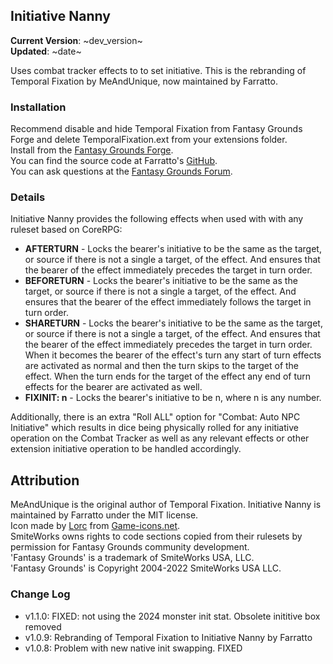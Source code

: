 ## Initiative Nanny
**Current Version**: ~dev_version~ \
**Updated**: ~date~

Uses combat tracker effects to to set initiative.  This is the rebranding of Temporal Fixation by MeAndUnique, now maintained by Farratto.

### Installation

Recommend disable and hide Temporal Fixation from Fantasy Grounds Forge and delete TemporalFixation.ext from your extensions folder. \
Install from the [Fantasy Grounds Forge](https://forge.fantasygrounds.com/shop/items/2089/view). \
You can find the source code at Farratto's [GitHub](https://github.com/Farratto/InitiativeNanny). \
You can ask questions at the [Fantasy Grounds Forum](https://www.fantasygrounds.com/forums/showthread.php?84346-CoreRPG-Initiative-Nanny).

### Details

Initiative Nanny provides the following effects when used with with any ruleset based on CoreRPG:
* **AFTERTURN** - Locks the bearer's initiative to be the same as the target, or source if there is not a single a target, of the effect. And ensures that the bearer of the effect immediately precedes the target in turn order.
* **BEFORETURN** - Locks the bearer's initiative to be the same as the target, or source if there is not a single a target, of the effect. And ensures that the bearer of the effect immediately follows the target in turn order.
* **SHARETURN** - Locks the bearer's initiative to be the same as the target, or source if there is not a single a target, of the effect. And ensures that the bearer of the effect immediately precedes the target in turn order. When it becomes the bearer of the effect's turn any start of turn effects are activated as normal and then the turn skips to the target of the effect. When the turn ends for the target of the effect any end of turn effects for the bearer are activated as well.
* **FIXINIT: n** - Locks the bearer's initiative to be n, where n is any number.

Additionally, there is an extra "Roll ALL" option for "Combat: Auto NPC Initiative" which results in dice being physically rolled for any initiative operation on the Combat Tracker as well as any relevant effects or other extension initiative operation to be handled accordingly.

## Attribution
MeAndUnique is the original author of Temporal Fixation.  Initiative Nanny is maintained by Farratto under the MIT license. \
Icon made by [Lorc](https://lorcblog.blogspot.com/) from [Game-icons.net](https://game-icons.net/1x1/lorc/stopwatch.html). \
SmiteWorks owns rights to code sections copied from their rulesets by permission for Fantasy Grounds community development. \
'Fantasy Grounds' is a trademark of SmiteWorks USA, LLC. \
'Fantasy Grounds' is Copyright 2004-2022 SmiteWorks USA LLC.

### Change Log

* v1.1.0: FIXED: not using the 2024 monster init stat. Obsolete inititive box removed
* v1.0.9: Rebranding of Temporal Fixation to Initiative Nanny by Farratto
* v1.0.8: Problem with new native init swapping. FIXED
